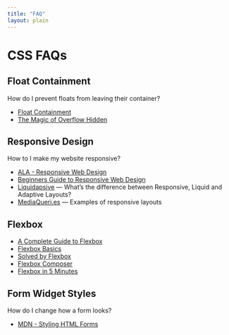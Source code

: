 ```yaml
---
title: "FAQ"
layout: plain
---
```


# CSS FAQs

## Float Containment

How do I prevent floats from leaving their container?

* [Float Containment](http://colinaarts.com/articles/float-containment/)
* [The Magic of Overflow Hidden](http://colinaarts.com/articles/the-magic-of-overflow-hidden/)

## Responsive Design

How to I make my website responsive?

* [ALA - Responsive Web Design](http://alistapart.com/article/responsive-web-design)
* [Beginners Guide to Responsive Web Design](http://blog.teamtreehouse.com/beginners-guide-to-responsive-web-design)
* [Liquidapsive](http://liquidapsive.com/) — What’s the difference between Responsive, Liquid and Adaptive Layouts?
* [MediaQueri.es](http://mediaqueri.es/) — Examples of responsive layouts

## Flexbox

* [A Complete Guide to Flexbox](http://css-tricks.com/snippets/css/a-guide-to-flexbox/)
* [Flexbox Basics](http://wesbos.com/flexbox-basics/)
* [Solved by Flexbox](http://philipwalton.github.io/solved-by-flexbox/)
* [Flexbox Composer](http://maxsteenbergen.com/fibonacci/)
* [Flexbox in 5 Minutes](http://devbryce.com/site/flexbox/)

## Form Widget Styles

How do I change how a form looks?

* [MDN - Styling HTML Forms](https://developer.mozilla.org/en-US/docs/Web/Guide/HTML/Forms/Styling_HTML_forms)

